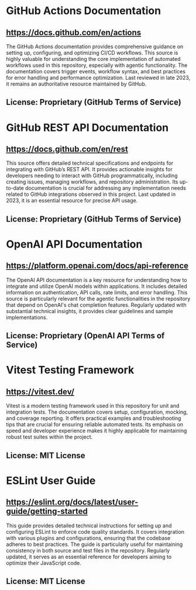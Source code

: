 # GitHub Actions Documentation
## https://docs.github.com/en/actions
The GitHub Actions documentation provides comprehensive guidance on setting up, configuring, and optimizing CI/CD workflows. This source is highly valuable for understanding the core implementation of automated workflows used in this repository, especially with agentic functionality. The documentation covers trigger events, workflow syntax, and best practices for error handling and performance optimization. Last reviewed in late 2023, it remains an authoritative resource maintained by GitHub.
## License: Proprietary (GitHub Terms of Service)

# GitHub REST API Documentation
## https://docs.github.com/en/rest
This source offers detailed technical specifications and endpoints for integrating with GitHub’s REST API. It provides actionable insights for developers needing to interact with GitHub programmatically, including creating issues, managing workflows, and repository administration. Its up-to-date documentation is crucial for addressing any implementation needs related to GitHub integrations observed in this project. Last updated in 2023, it is an essential resource for precise API usage.
## License: Proprietary (GitHub Terms of Service)

# OpenAI API Documentation
## https://platform.openai.com/docs/api-reference
The OpenAI API documentation is a key resource for understanding how to integrate and utilize OpenAI models within applications. It includes detailed information on authentication, API calls, rate limits, and error handling. This source is particularly relevant for the agentic functionalities in the repository that depend on OpenAI's chat completion features. Regularly updated with substantial technical insights, it provides clear guidelines and sample implementations.
## License: Proprietary (OpenAI API Terms of Service)

# Vitest Testing Framework
## https://vitest.dev/
Vitest is a modern testing framework used in this repository for unit and integration tests. The documentation covers setup, configuration, mocking, and coverage reporting. It offers practical examples and troubleshooting tips that are crucial for ensuring reliable automated tests. Its emphasis on speed and developer experience makes it highly applicable for maintaining robust test suites within the project.
## License: MIT License

# ESLint User Guide
## https://eslint.org/docs/latest/user-guide/getting-started
This guide provides detailed technical instructions for setting up and configuring ESLint to enforce code quality standards. It covers integration with various plugins and configurations, ensuring that the codebase adheres to best practices. The guide is particularly useful for maintaining consistency in both source and test files in the repository. Regularly updated, it serves as an essential reference for developers aiming to optimize their JavaScript code.
## License: MIT License